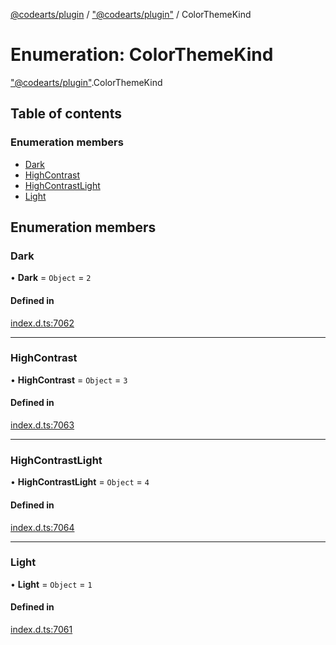 [@codearts/plugin](../README.md) / ["@codearts/plugin"](../modules/_codearts_plugin_.md) / ColorThemeKind

# Enumeration: ColorThemeKind

["@codearts/plugin"](../modules/_codearts_plugin_.md).ColorThemeKind

## Table of contents

### Enumeration members

- [Dark](codearts_plugin_.ColorThemeKind.md#dark)
- [HighContrast](codearts_plugin_.ColorThemeKind.md#highcontrast)
- [HighContrastLight](codearts_plugin_.ColorThemeKind.md#highcontrastlight)
- [Light](codearts_plugin_.ColorThemeKind.md#light)

## Enumeration members

### Dark

• **Dark** = `Object` = `2`

#### Defined in

[index.d.ts:7062](https://github.com/huaweicloud/cloudide-plugin-api/blob/d4de966/index.d.ts#L7062)

___

### HighContrast

• **HighContrast** = `Object` = `3`

#### Defined in

[index.d.ts:7063](https://github.com/huaweicloud/cloudide-plugin-api/blob/d4de966/index.d.ts#L7063)

___

### HighContrastLight

• **HighContrastLight** = `Object` = `4`

#### Defined in

[index.d.ts:7064](https://github.com/huaweicloud/cloudide-plugin-api/blob/d4de966/index.d.ts#L7064)

___

### Light

• **Light** = `Object` = `1`

#### Defined in

[index.d.ts:7061](https://github.com/huaweicloud/cloudide-plugin-api/blob/d4de966/index.d.ts#L7061)

